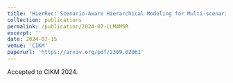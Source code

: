 ```yaml
---
title: "HierRec: Scenario-Aware Hierarchical Modeling for Multi-scenario Recommendations"
collection: publications
permalink: /publication/2024-07-LLM4MSR
excerpt: ''
date: 2024-07-15
venue: 'CIKM'
paperurl: 'https://arxiv.org/pdf/2309.02061'
---
```


Accepted to CIKM 2024.
